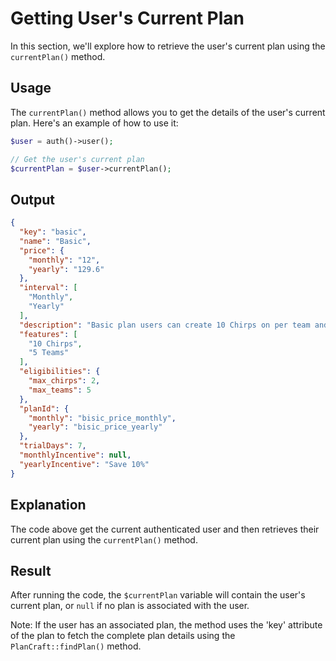 # Getting User's Current Plan

In this section, we'll explore how to retrieve the user's current plan using the `currentPlan()` method.

## Usage

The `currentPlan()` method allows you to get the details of the user's current plan. Here's an example of how to use it:

```php
$user = auth()->user();

// Get the user's current plan
$currentPlan = $user->currentPlan();
```

## Output

```json
{
  "key": "basic",
  "name": "Basic",
  "price": {
    "monthly": "12",
    "yearly": "129.6"
  },
  "interval": [
    "Monthly",
    "Yearly"
  ],
  "description": "Basic plan users can create 10 Chirps on per team and Create 5 Teams.",
  "features": [
    "10 Chirps",
    "5 Teams"
  ],
  "eligibilities": {
    "max_chirps": 2,
    "max_teams": 5
  },
  "planId": {
    "monthly": "bisic_price_monthly",
    "yearly": "bisic_price_yearly"
  },
  "trialDays": 7,
  "monthlyIncentive": null,
  "yearlyIncentive": "Save 10%"
}
```

## Explanation

The code above get the current authenticated user and then retrieves their current plan using the `currentPlan()` method.

## Result
After running the code, the `$currentPlan` variable will contain the user's current plan, or `null` if no plan is associated with the user.

Note: If the user has an associated plan, the method uses the 'key' attribute of the plan to fetch the complete plan details using the `PlanCraft::findPlan()` method.
